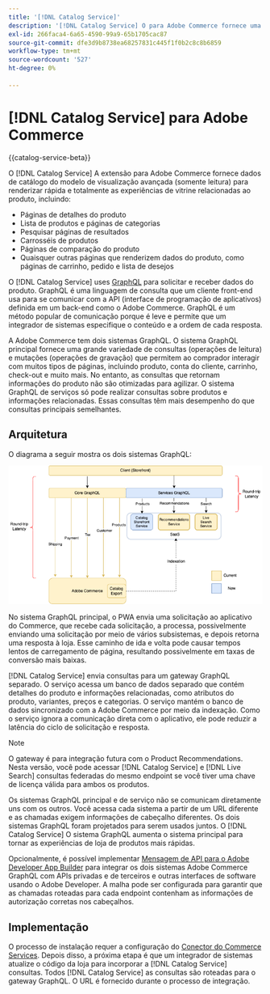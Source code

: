 ```yaml
---
title: '[!DNL Catalog Service]'
description: '[!DNL Catalog Service] O para Adobe Commerce fornece uma maneira de recuperar o conteúdo das Páginas de exibição do produto e das Páginas de lista do produto muito mais rapidamente do que as consultas GraphQL nativas da Adobe Commerce.'
exl-id: 266faca4-6a65-4590-99a9-65b1705cac87
source-git-commit: dfe3d9b8738ea68257831c445f1f0b2c8c8b6859
workflow-type: tm+mt
source-wordcount: '527'
ht-degree: 0%

---
```


# [!DNL Catalog Service] para Adobe Commerce

{{catalog-service-beta}}

O [!DNL Catalog Service] A extensão para Adobe Commerce fornece dados de catálogo do modelo de visualização avançada (somente leitura) para renderizar rápida e totalmente as experiências de vitrine relacionadas ao produto, incluindo:

* Páginas de detalhes do produto
* Lista de produtos e páginas de categorias
* Pesquisar páginas de resultados
* Carrosséis de produtos
* Páginas de comparação do produto
* Quaisquer outras páginas que renderizem dados do produto, como páginas de carrinho, pedido e lista de desejos

O [!DNL Catalog Service] uses [GraphQL](https://graphql.org/) para solicitar e receber dados do produto. GraphQL é uma linguagem de consulta que um cliente front-end usa para se comunicar com a API (interface de programação de aplicativos) definida em um back-end como o Adobe Commerce. GraphQL é um método popular de comunicação porque é leve e permite que um integrador de sistemas especifique o conteúdo e a ordem de cada resposta.

A Adobe Commerce tem dois sistemas GraphQL. O sistema GraphQL principal fornece uma grande variedade de consultas (operações de leitura) e mutações (operações de gravação) que permitem ao comprador interagir com muitos tipos de páginas, incluindo produto, conta do cliente, carrinho, check-out e muito mais. No entanto, as consultas que retornam informações do produto não são otimizadas para agilizar. O sistema GraphQL de serviços só pode realizar consultas sobre produtos e informações relacionadas. Essas consultas têm mais desempenho do que consultas principais semelhantes.

## Arquitetura

O diagrama a seguir mostra os dois sistemas GraphQL:

![Diagrama de arquitetura do catálogo](assets/catalog-service-architecture.png)

No sistema GraphQL principal, o PWA envia uma solicitação ao aplicativo do Commerce, que recebe cada solicitação, a processa, possivelmente enviando uma solicitação por meio de vários subsistemas, e depois retorna uma resposta à loja. Esse caminho de ida e volta pode causar tempos lentos de carregamento de página, resultando possivelmente em taxas de conversão mais baixas.

[!DNL Catalog Service] envia consultas para um gateway GraphQL separado. O serviço acessa um banco de dados separado que contém detalhes do produto e informações relacionadas, como atributos do produto, variantes, preços e categorias. O serviço mantém o banco de dados sincronizado com a Adobe Commerce por meio da indexação.
Como o serviço ignora a comunicação direta com o aplicativo, ele pode reduzir a latência do ciclo de solicitação e resposta.

>[!NOTE]
>
>O gateway é para integração futura com o Product Recommendations. Nesta versão, você pode acessar [!DNL Catalog Service] e [!DNL Live Search] consultas federadas do mesmo endpoint se você tiver uma chave de licença válida para ambos os produtos.

Os sistemas GraphQL principal e de serviço não se comunicam diretamente uns com os outros. Você acessa cada sistema a partir de um URL diferente e as chamadas exigem informações de cabeçalho diferentes. Os dois sistemas GraphQL foram projetados para serem usados juntos. O [!DNL Catalog Service] O sistema GraphQL aumenta o sistema principal para tornar as experiências de loja de produtos mais rápidas.

Opcionalmente, é possível implementar [Mensagem de API para o Adobe Developer App Builder](https://developer.adobe.com/graphql-mesh-gateway/) para integrar os dois sistemas Adobe Commerce GraphQL com APIs privadas e de terceiros e outras interfaces de software usando o Adobe Developer. A malha pode ser configurada para garantir que as chamadas roteadas para cada endpoint contenham as informações de autorização corretas nos cabeçalhos.

## Implementação

O processo de instalação requer a configuração do [Conector do Commerce Services](../landing/saas.md). Depois disso, a próxima etapa é que um integrador de sistemas atualize o código da loja para incorporar a [!DNL Catalog Service] consultas. Todos [!DNL Catalog Service] as consultas são roteadas para o gateway GraphQL. O URL é fornecido durante o processo de integração.
